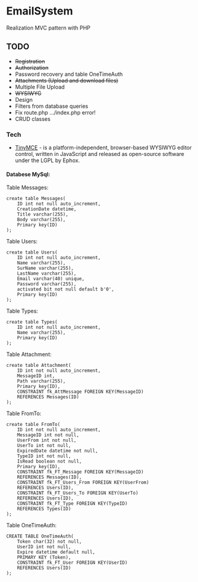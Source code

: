 ﻿# EmailSystem

Realization MVC pattern with PHP

## TODO
- ~~Registration~~
- ~~Authorization~~
- Password recovery and table OneTimeAuth
- ~~Attachments (Upload and download files)~~
- Multiple File Upload
- ~~WYSIWYG~~
- Design
- Filters from database queries
- Fix route.php .../index.php error!
- CRUD classes

### Tech
* [TinyMCE](https://www.tinymce.com/) - is a platform-independent, browser-based WYSIWYG editor control, written in JavaScript and released as open-source software under the LGPL by Ephox.

#### Databese MySql:
Table Messages:
```mysql
create table Messages(
	ID int not null auto_increment,
	CreationDate datetime,
	Title varchar(255),
	Body varchar(255),
	Primary key(ID)
);
```
Table Users:
```mysql
create table Users(
	ID int not null auto_increment,
	Name varchar(255),
	SurName varchar(255),
	LastName varchar(255),
	Email varchar(40) unique,
	Password varchar(255),
	activated bit not null default b'0',
	Primary key(ID)
);
```
Table Types:
```mysql
create table Types(
	ID int not null auto_increment,
	Name varchar(255),
	Primary key(ID)
);
```
Table Attachment:
```mysql
create table Attachment( 
	ID int not null auto_increment, 
	MessageID int, 
	Path varchar(255), 
	Primary key(ID), 
	CONSTRAINT fk_AttMessage FOREIGN KEY(MessageID)
	REFERENCES Messages(ID)
);
```
Table FromTo:
```mysql
create table FromTo(
	ID int not null auto_increment,
	MessageID int not null,
	UserFrom int not null,
	UserTo int not null,
	ExpiredDate datetime not null,
	TypeID int not null,
	IsRead boolean not null,
	Primary key(ID),    
	CONSTRAINT fk_FT_Message FOREIGN KEY(MessageID)
	REFERENCES Messages(ID),
	CONSTRAINT fk_FT_Users_From FOREIGN KEY(UserFrom)
	REFERENCES Users(ID),
	CONSTRAINT fk_FT_Users_To FOREIGN KEY(UserTo)
	REFERENCES Users(ID),
	CONSTRAINT fk_FT_Type FOREIGN KEY(TypeID)
	REFERENCES Types(ID)
);
```
Table OneTimeAuth:
```mysql
CREATE TABLE OneTimeAuth(
	Token char(32) not null,
	UserID int not null,
	Expire datetime default null,
	PRIMARY KEY (Token),
	CONSTRAINT fk_FT_User FOREIGN KEY(UserID)
	REFERENCES Users(ID)
);
```